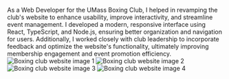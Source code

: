 As a Web Developer for the UMass Boxing Club, I helped in revamping the club's website to enhance usability, improve interactivity, and streamline event management. 
I developed a modern, responsive interface using React, TypeScript, and Node.js, ensuring better organization and navigation for users. 
Additionally, I worked closely with club leadership to incorporate feedback and optimize the website's functionality, ultimately improving membership engagement and event promotion efficiency.
![Boxing club website image 1](https://github.com/user-attachments/assets/31dcf191-c423-4f82-9f94-48075eb7731a)
![Boxing club website image 2](https://github.com/user-attachments/assets/eced715d-c69d-458e-b4c2-3285b169969f)
![Boxing club website image 3](https://github.com/user-attachments/assets/4e61b470-1c8f-48e6-b735-6bef3c8528e0)
![Boxing club website image 4](https://github.com/user-attachments/assets/b1dffa6f-2779-4d97-b600-de97f1e70c73)
